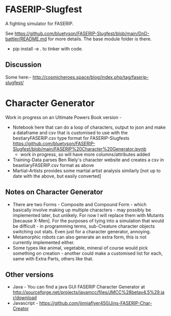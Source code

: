 # FASERIP-Slugfest
A fighting simulator for FASERIP.

See https://github.com/bluetyson/FASERIP-Slugfest/blob/main/DnD-battler/README.md for more details.
The base module folder is there. 
- pip install -e . to tinker with code.

## Discussion
Some here:- http://cosmicheroes.space/blog/index.php/tag/faserip-slugfest/

# Character Generator
Work in progress on an Ultimate Powers Book version - 
- Notebook here that can do a loop of characters, output to json and make a dataframe and csv that is customised to use with the bestiaryFASERIP.csv type format for FASERIP-Slugfests https://github.com/bluetyson/FASERIP-Slugfest/blob/main/FASERIP%20Character%20Generator.ipynb
  - work in progress, so will have more columns/attributes added
- Training-Data parses Ben Riely's character website and creates a csv in beastiaryFASERIP.csv format as above
- Martial-Artists provides some martial artist analysis similarly [not up to date with the above, but easily converted]

## Notes on Character Generator
- There are two Forms - Composite and Compound Form - which basically involve making up multiple characters - may possibly be implemented later, but unlikely. For now I will replace them with Mutants [because X-Men].  For the purposes of tying into a simulation that would be difficult - in programming terms, sub-Creature character objects switching out stats.  Even just for a character generator, annoying.
- Metamorphic robots can also generate an extra form, this is not currently implemented either.
- Some types like animal, vegetable, mineral of course would pick something on creation - another could make a customised list for each, same with Extra Parts, others like that.

## Other versions
- Java - You can find a java GUI FASERIP Character Generator at http://sourceforge.net/projects/javamcc/files/JMCC%28betav4.5%29.jar/download
- Javascript - https://github.com/jinniaflyer450/Jins-FASERIP-Char-Creator

